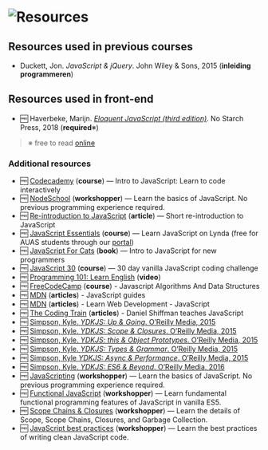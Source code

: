 # ![Resources][banner-resources]

## Resources used in previous courses
*   Duckett, Jon.
    _JavaScript & jQuery_.
    John Wiley & Sons, 2015
    (**inleiding programmeren**)

## Resources used in front-end
*   🆓 Haverbeke, Marijn.  [_Eloquent JavaScript (third edition)_](https://eloquentjavascript.net/3rd_edition/).  No Starch Press,       2018 (**required**※)

> ※ free to read [online](https://eloquentjavascript.net/3rd_edition/)

### Additional resources

*   🆓 [Codecademy](https://www.codecademy.com/learn/introduction-to-javascript)
    (**course**) — Intro to JavaScript: Learn to code interactively
*   🆓 [NodeSchool](https://github.com/workshopper/javascripting)
    (**workshopper**) — Learn the basics of JavaScript. No previous programming experience required.
*   🆓 [Re-introduction to JavaScript](https://developer.mozilla.org/Web/JavaScript/A_re-introduction_to_JavaScript)
    (**article**) — Short re-introduction to JavaScript
*   🆓 [JavaScript Essentials](https://www.lynda.com/JavaScript-tutorials/JavaScript-Essential-Training/574716-2.html)
    (**course**) — Learn JavaScript on Lynda
    (free for AUAS students through our [portal][lynda-portal])
*   🆓 [JavaScript For Cats](http://jsforcats.com)
    (**book**) — Intro to JavaScript for new programmers
*   🆓 [JavaScript 30](https://javascript30.com)
    (**course**) — 30 day vanilla JavaScript coding challenge
*   🆓 [Programming 101: Learn English](https://youtu.be/pOwnBPaW5zE)
    (**video**)
*   🆓 [FreeCodeCamp](https://learn.freecodecamp.org/)
    (**course**) - Javascript Algorithms And Data Structures 
*   🆓 [MDN](https://developer.mozilla.org/en-US/docs/Web/JavaScript/Guide)
    (**articles**) - JavaScript guides
*   🆓 [MDN](https://developer.mozilla.org/en-US/docs/Learn/JavaScript)
    (**articles**) - Learn Web Development - JavaScript    
*   🆓 [The Coding Train](https://www.youtube.com/user/shiffman/playlists)
    (**articles**) - Daniel Shiffman teaches JavaScript
*   🆓 [Simpson, Kyle.
    _YDKJS: Up & Going_.
    O’Reilly Media, 2015][ydkjs-1]
*   🆓 [Simpson, Kyle.
    _YDKJS: Scope & Closures_.
    O’Reilly Media, 2015][ydkjs-2]
*   🆓 [Simpson, Kyle.
    _YDKJS: this & Object Prototypes_.
    O’Reilly Media, 2015][ydkjs-3]
*   🆓 [Simpson, Kyle.
    _YDKJS: Types & Grammar_.
    O’Reilly Media, 2015][ydkjs-4]
*   🆓 [Simpson, Kyle
    _YDKJS: Async & Performance_.
    O’Reilly Media, 2015][ydkjs-5]
*   🆓 [Simpson, Kyle.
    _YDKJS: ES6 & Beyond_.
    O’Reilly Media, 2016][ydkjs-6]
*   🆓 [JavaScripting](https://github.com/workshopper/javascripting)
    (**workshopper**) — Learn the basics of JavaScript. No previous programming experience required.
*   🆓 [Functional JavaScript](https://github.com/timoxley/functional-javascript-workshop)
    (**workshopper**) — Learn fundamental functional programming features of JavaScript in vanilla ES5.
*   🆓 [Scope Chains & Closures](https://github.com/workshopper/scope-chains-closures)
    (**workshopper**) — Learn the details of Scope, Scope Chains, Closures, and Garbage Collection.  
*   🆓 [JavaScript best practices](https://github.com/excellalabs/js-best-practices-workshopper)
    (**workshopper**) — Learn the best practices of writing clean JavaScript code.

[safari]: http://rps.hva.nl:2048/login?url=http://proquest.safaribooksonline.com/?uicode=hva
[html-css]: https://learn.shayhowe.com/html-css/
[lynda-portal]: https://lyndaportal.ict.hva.nl
[ydkjs-1]: https://github.com/getify/You-Dont-Know-JS/blob/master/up%20&%20going/README.md#you-dont-know-js-up--going
[ydkjs-2]: https://github.com/getify/You-Dont-Know-JS/blob/master/scope%20&%20closures/README.md#you-dont-know-js-scope--closures
[ydkjs-3]: https://github.com/getify/You-Dont-Know-JS/blob/master/this%20&%20object%20prototypes/README.md#you-dont-know-js-this--object-prototypes
[ydkjs-4]: https://github.com/getify/You-Dont-Know-JS/blob/master/types%20&%20grammar/README.md#you-dont-know-js-types--grammar
[ydkjs-5]: https://github.com/getify/You-Dont-Know-JS/blob/master/async%20&%20performance/README.md#you-dont-know-js-async--performance
[ydkjs-6]: https://github.com/getify/You-Dont-Know-JS/blob/master/es6%20&%20beyond/README.md#you-dont-know-js-es6--beyond
[banner-resources]: https://cmda-bt.github.io/js-bootcamp-18-19/assets/banner-resources.svg